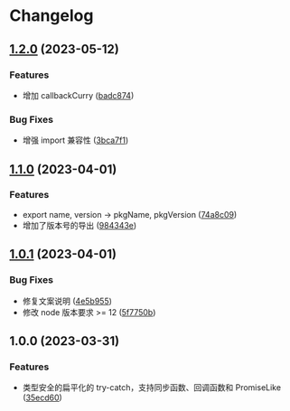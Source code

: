 # Changelog

## [1.2.0](https://github.com/FrontEndDev-org/try-flatten/compare/v1.1.0...v1.2.0) (2023-05-12)


### Features

* 增加 callbackCurry ([badc874](https://github.com/FrontEndDev-org/try-flatten/commit/badc8740c2df2126788487b82661207e44002ea5))


### Bug Fixes

* 增强 import 兼容性 ([3bca7f1](https://github.com/FrontEndDev-org/try-flatten/commit/3bca7f12f6f919ba08d29707a4a0da0373d4729c))

## [1.1.0](https://github.com/FrontEndDev-org/try-flatten/compare/v1.0.1...v1.1.0) (2023-04-01)


### Features

* export name, version -&gt; pkgName, pkgVersion ([74a8c09](https://github.com/FrontEndDev-org/try-flatten/commit/74a8c09cb35973ff6683467e11c639bfa146c823))
* 增加了版本号的导出 ([984343e](https://github.com/FrontEndDev-org/try-flatten/commit/984343e86970603c918847489343bec09506bcb7))

## [1.0.1](https://github.com/FrontEndDev-org/try-flatten/compare/v1.0.0...v1.0.1) (2023-04-01)


### Bug Fixes

* 修复文案说明 ([4e5b955](https://github.com/FrontEndDev-org/try-flatten/commit/4e5b955d0987c36995d4783f0e0af262d1d0f6c7))
* 修改 node 版本要求 &gt;= 12 ([5f7750b](https://github.com/FrontEndDev-org/try-flatten/commit/5f7750b75a34fb80c299a8f601d35c3d82f51482))

## 1.0.0 (2023-03-31)


### Features

* 类型安全的扁平化的 try-catch，支持同步函数、回调函数和 PromiseLike ([35ecd60](https://github.com/FrontEndDev-org/try-flatten/commit/35ecd6021ff8b6b9690a91dccb99759ac0b25d82))
